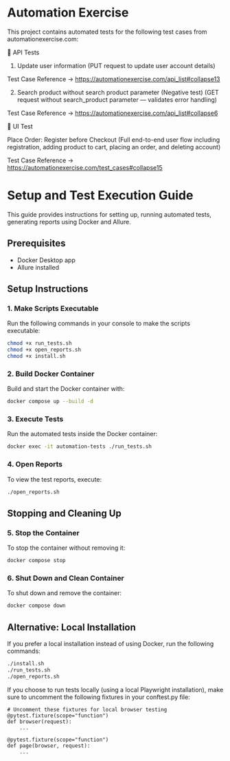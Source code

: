 # Automation Exercise

This project contains automated tests for the following test cases from automationexercise.com:

🔹 API Tests 

1. Update user information
(PUT request to update user account details)

Test Case Reference → https://automationexercise.com/api_list#collapse13

2. Search product without search product parameter (Negative test)
(GET request without search_product parameter — validates error handling)

Test Case Reference → https://automationexercise.com/api_list#collapse6

🔹 UI Test

Place Order: Register before Checkout
(Full end-to-end user flow including registration, adding product to cart, placing an order, and deleting account)

Test Case Reference → https://automationexercise.com/test_cases#collapse15

# Setup and Test Execution Guide

This guide provides instructions for setting up, running automated tests, generating reports using Docker and Allure.

## Prerequisites

- Docker Desktop app
- Allure installed

## Setup Instructions

### 1. Make Scripts Executable

Run the following commands in your console to make the scripts executable:

```bash
chmod +x run_tests.sh
chmod +x open_reports.sh
chmod +x install.sh
```

### 2. Build Docker Container

Build and start the Docker container with:

```bash
docker compose up --build -d
```

### 3. Execute Tests

Run the automated tests inside the Docker container:

```bash
docker exec -it automation-tests ./run_tests.sh
```

### 4. Open Reports

To view the test reports, execute:

```bash
./open_reports.sh
```

## Stopping and Cleaning Up

### 5. Stop the Container

To stop the container without removing it:

```bash
docker compose stop
```

### 6. Shut Down and Clean Container

To shut down and remove the container:

```bash
docker compose down
```

## Alternative: Local Installation

If you prefer a local installation instead of using Docker, run the following commands:

```bash
./install.sh
./run_tests.sh
./open_reports.sh
```
If you choose to run tests locally (using a local Playwright installation), make sure to uncomment the following fixtures in your conftest.py file:

```
# Uncomment these fixtures for local browser testing
@pytest.fixture(scope="function")
def browser(request):
    ...

@pytest.fixture(scope="function")
def page(browser, request):
    ...
```